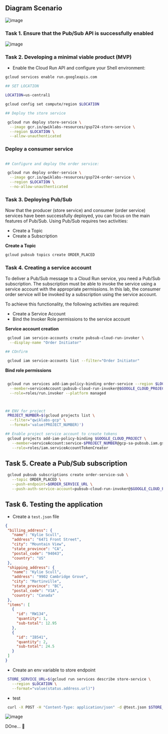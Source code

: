 
## Diagram Scenario

![image](https://github.com/Tcarters/myGCP_solutions_Chall/assets/71230412/52a5960d-6c76-4255-842f-850de3322c9f)


### Task 1. Ensure that the Pub/Sub API is successfully enabled

![image](https://github.com/Tcarters/myGCP_solutions_Chall/assets/71230412/fef78988-c3b9-4dda-88b0-1dec37434782)


### Task 2. Developing a minimal viable product (MVP)

- Enable the Cloud Run API and configure your Shell environment:

```bash
gcloud services enable run.googleapis.com

## SET LOCATION

LOCATION=us-central1

gcloud config set compute/region $LOCATION

## Deploy the store service

 gcloud run deploy store-service \
  --image gcr.io/qwiklabs-resources/gsp724-store-service \
  --region $LOCATION \
  --allow-unauthenticated

```

### Deploy a consumer service

```bash

## Configure and deploy the order service:

 gcloud run deploy order-service \
  --image gcr.io/qwiklabs-resources/gsp724-order-service \
  --region $LOCATION \
  --no-allow-unauthenticated

```

### Task 3. Deploying Pub/Sub

Now that the producer (store service) and consumer (order service) services have been successfully deployed, you can focus on the main features of Pub/Sub. Using Pub/Sub requires two activities:
- Create a Topic
- Create a Subscription

__Create a Topic__

```bash
gcloud pubsub topics create ORDER_PLACED

```

### Task 4. Creating a service account

To deliver a Pub/Sub message to a Cloud Run service, you need a Pub/Sub subscription. The subscription must be able to invoke the service using a service account with the appropriate permissions. In this lab, the consumer order service will be invoked by a subscription using the service account.

To achieve this functionality, the following activities are required:

- Create a Service Account
- Bind the Invoker Role permissions to the service account

__Service account creation__

```bash
 gcloud iam service-accounts create pubsub-cloud-run-invoker \
  --display-name "Order Initiator"

## COnfirm

 gcloud iam service-accounts list --filter="Order Initiator"
```

__Bind role permissions__

```bash

 gcloud run services add-iam-policy-binding order-service --region $LOCATION \
  --member=serviceAccount:pubsub-cloud-run-invoker@$GOOGLE_CLOUD_PROJECT.iam.gserviceaccount.com \
  --role=roles/run.invoker --platform managed



## ENV for project
 PROJECT_NUMBER=$(gcloud projects list \
  --filter="qwiklabs-gcp" \
  --format='value(PROJECT_NUMBER)')

## Enable project service account to create tokens
 gcloud projects add-iam-policy-binding $GOOGLE_CLOUD_PROJECT \
   --member=serviceAccount:service-$PROJECT_NUMBER@gcp-sa-pubsub.iam.gserviceaccount.com \
   --role=roles/iam.serviceAccountTokenCreator


```


## Task 5. Create a Pub/Sub subscription

```bash
 gcloud pubsub subscriptions create order-service-sub \
   --topic ORDER_PLACED \
   --push-endpoint=$ORDER_SERVICE_URL \
   --push-auth-service-account=pubsub-cloud-run-invoker@$GOOGLE_CLOUD_PROJECT.iam.gserviceaccount.com

```

## Task 6. Testing the application

- Create a `test.json` file

```json
{
 "billing_address": {
   "name": "Kylie Scull",
   "address": "6471 Front Street",
   "city": "Mountain View",
   "state_province": "CA",
   "postal_code": "94043",
   "country": "US"
 },
 "shipping_address": {
   "name": "Kylie Scull",
   "address": "9902 Cambridge Grove",
   "city": "Martinville",
   "state_province": "BC",
   "postal_code": "V1A",
   "country": "Canada"
 },
 "items": [
   {
     "id": "RW134",
     "quantity": 1,
     "sub-total": 12.95
   },
   {
     "id": "IB541",
     "quantity": 2,
     "sub-total": 24.5
   }
 ]
}

```

- Create an env variable to store endpoint

```bash
 STORE_SERVICE_URL=$(gcloud run services describe store-service \
   --region $LOCATION \
   --format="value(status.address.url)")
```
- test

```bash
 curl -X POST -H "Content-Type: application/json" -d @test.json $STORE_SERVICE_URL
```

![image](https://github.com/Tcarters/myGCP_solutions_Chall/assets/71230412/d97eca1b-2edc-42e2-a96d-2bf01a0969fb)

DOne... 🏴


